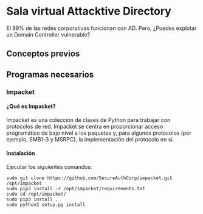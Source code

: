 # Sala virtual Attacktive Directory
El 99% de las redes corporativas funcionan con AD. Pero, ¿Puedes explotar un Domain Controller vulnerable?

## Conceptos previos

## Programas necesarios

### Impacket
#### ¿Qué es Impacket?

Impacket es una colección de clases de Python para trabajar con protocolos de red. Impacket se centra en proporcionar acceso programático de bajo nivel a los paquetes y, para algunos protocolos (por ejemplo, SMB1-3 y MSRPC), la implementación del protocolo en sí.

#### Instalación

Ejecutar los siguientes comandos:

~~~
sudo git clone https://github.com/SecureAuthCorp/impacket.git /opt/impacket
sudo pip3 install -r /opt/impacket/requirements.txt
sudo cd /opt/impacket/
sudo pip3 install .
sudo python3 setup.py install
~~~
